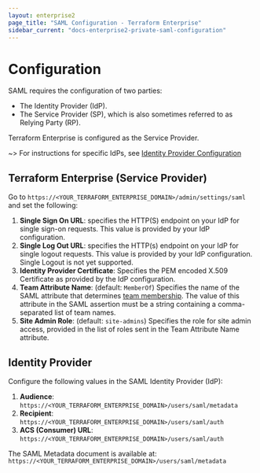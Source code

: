 ```yaml
---
layout: enterprise2
page_title: "SAML Configuration - Terraform Enterprise"
sidebar_current: "docs-enterprise2-private-saml-configuration"
---
```


# Configuration

SAML requires the configuration of two parties:

- The Identity Provider (IdP).
- The Service Provider (SP), which is also sometimes referred to as Relying Party (RP).

Terraform Enterprise is configured as the Service Provider.

~> For instructions for specific IdPs, see [Identity Provider Configuration](./identity-provider-configuration.html)

## Terraform Enterprise (Service Provider)

Go to `https://<YOUR_TERRAFORM_ENTERPRISE_DOMAIN>/admin/settings/saml` and set the following:

1. **Single Sign On URL**: specifies the HTTP(S) endpoint on your IdP for single sign-on requests. This value is provided by your IdP configuration.
2. **Single Log Out URL**:  specifies the HTTP(s) endpoint on your IdP for single logout requests. This value is provided by your IdP configuration. Single Logout is not yet supported.
3. **Identity Provider Certificate**: Specifies the PEM encoded X.509 Certificate as provided by the IdP configuration.
4. **Team Attribute Name**: (default: `MemberOf`) Specifies the name of the SAML attribute that determines [team membership](./team-membership.html). The value of this attribute in the SAML assertion must be a string containing a comma-separated list of team names.
5. **Site Admin Role**: (default: `site-admins`) Specifies the role for site admin access, provided in the list of roles sent in the Team Attribute Name attribute.

## Identity Provider

Configure the following values in the SAML Identity Provider (IdP):

1. **Audience**: `https://<YOUR_TERRAFORM_ENTERPRISE_DOMAIN>/users/saml/metadata`
2. **Recipient**: `https://<YOUR_TERRAFORM_ENTERPRISE_DOMAIN>/users/saml/auth`
3. **ACS (Consumer) URL**: `https://<YOUR_TERRAFORM_ENTERPRISE_DOMAIN>/users/saml/auth`

The SAML Metadata document is available at: `https://<YOUR_TERRAFORM_ENTERPRISE_DOMAIN>/users/saml/metadata`
